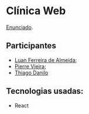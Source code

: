 # Clínica Web
[Enunciado](https://eduardocunha11.github.io/firstblog/aulas/lab-programacao/Trabalho2-LabES.pdf).

## Participantes
- [Luan Ferreira de Almeida](https://github.com/umanzel);
- [Pierre Vieira](https://github.com/PierreVieira/);
- [Thiago Danilo](https://github.com/BoltSheep)

## Tecnologias usadas:

- React